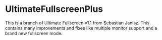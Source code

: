 # UltimateFullscreenPlus
This is a branch of Ultimate Fullscreen v1.1 from Sebastian Janisz. This contains many improvements and fixes like multiple monitor support and a brand new fullscreen mode.
